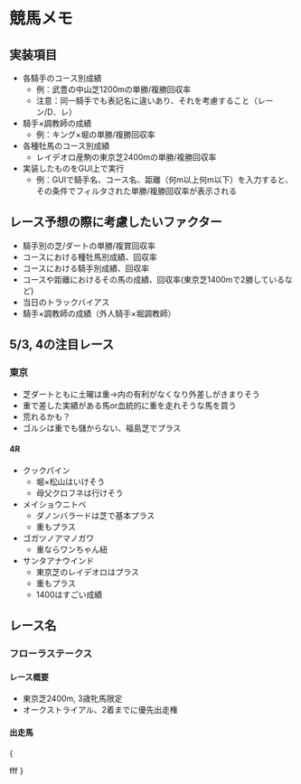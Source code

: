 # 競馬メモ

## 実装項目

- 各騎手のコース別成績
  - 例：武豊の中山芝1200mの単勝/複勝回収率
  - 注意：同一騎手でも表記名に違いあり、それを考慮すること（レーン/D．レ）
- 騎手×調教師の成績
  - 例：キング×堀の単勝/複勝回収率
- 各種牡馬のコース別成績
  - レイデオロ産駒の東京芝2400mの単勝/複勝回収率
- 実装したものをGUI上で実行
  - 例：GUIで騎手名、コース名、距離（何m以上何m以下）を入力すると、その条件でフィルタされた単勝/複勝回収率が表示される

## レース予想の際に考慮したいファクター

- 騎手別の芝/ダートの単勝/複賞回収率
- コースにおける種牡馬別成績、回収率
- コースにおける騎手別成績、回収率
- コースや距離におけるその馬の成績、回収率(東京芝1400mで2勝しているなど)
- 当日のトラックバイアス
- 騎手×調教師の成績（外人騎手×堀調教師）


## 5/3, 4の注目レース

### 東京

- 芝ダートともに土曜は重→内の有利がなくなり外差しがきまりそう
- 重で差した実績がある馬or血統的に重を走れそうな馬を買う
- 荒れるかも？
- ゴルシは重でも儲からない、福島芝でプラス

#### 4R

- クックパイン
  - 堀×松山はいけそう
  - 母父クロフネは行けそう
- メイショウニトベ
  - ダノンバラードは芝で基本プラス
  - 重もプラス
- ゴガツノアマノガワ
  - 重ならワンちゃん紐
- サンタアナウインド
  - 東京芝のレイデオロはプラス
  - 重もプラス
  - 1400はすごい成績
## レース名

### フローラステークス

#### レース概要

- 東京芝2400m, 3歳牝馬限定
- オークストライアル、2着までに優先出走権

#### 出走馬

####

{

fff
}
